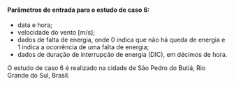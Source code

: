 #### Parâmetros de entrada para o estudo de caso 6:
- data e hora;
- velocidade do vento [m/s];
- dados de falta de energia, onde 0 indica que não há queda de energia e 1 indica a ocorrência de uma falta de energia;
- dados de duração de interrupção de energia (DIC), em décimos de hora.

O estudo de caso 6 é realizado na cidade de São Pedro do Butiá, Rio Grande do Sul, Brasil.
